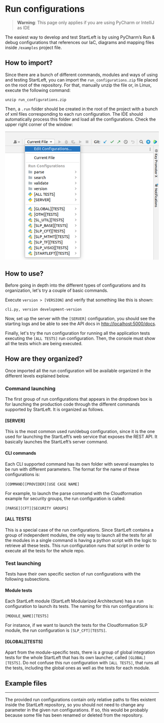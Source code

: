 # Run configurations

> **Warning**: This page only applies if you are using PyCharm or IntelliJ as IDE

The easiest way to develop and test StartLeft is by using PyCharm’s Run & debug configurations that references our IaC, 
diagrams and mapping files inside `/examples` project file. 

## How to import?
Since there are a bunch of different commands, modules and 
ways of using and testing StartLeft, you can import the `run_configurations.zip` file placed on the root of the repository. 
For that, manually unzip the file or, in Linux, execute the following command:

```shell
unzip run_configurations.zip
```
Then, a `.run` folder should be created in the root of the project with a bunch of xml files corresponding to each run configuration.
The IDE should automatically process this folder and load all the configurations. Check the upper right corner of the window:

![img/run-configurations.png](img/run-configurations.png)

## How to use?
Before going in depth into the different types of configurations and its organization, let's try a couple of basic commands.

Execute `version > [VERSION]` and verify that something like this is shown:

```shell
cli.py, version development-version
```

Now, set up the server with the `[SERVER]` configuration, you should see the starting logs and be able to see the API docs in 
[http://localhost:5000/docs](http://localhost:5000/docs).

Finally, let's try the run configuration for running all the application tests executing the `[ALL TESTS]` run configuration.
Then, the console must show all the tests which are being executed.

## How are they organized?
Once imported all the run configuration will be available organized in the different levels explained below.

### Command launching
The first group of run configurations that appears in the dropdown box is for launching the production code through the different commands supported by StartLeft. It is organized as follows.

#### [SERVER]
This is the most common used run/debug configuration, since it is the one used for launching the StartLeft’s web service that exposes the REST API. It basically launches the StartLeft’s server command.

#### CLI commands
Each CLI supported command has its own folder with several examples to be run with different parameters. The format for the name of these configurations is:

`[COMMAND][PROVIDER][USE CASE NAME]` 

For example, to launch the parse command with the Cloudformation example for security groups, the run configuration is called:

`[PARSE][CFT][SECURITY GROUPS]`

#### [ALL TESTS]
This is a special case of the run configurations. Since StartLeft contains a group of independent modules, the only way 
to launch all the tests for all the modules in a single command is having a python script with the logic to retrieve all these tests. 
This run configuration runs that script in order to execute all the tests for the whole repo.

### Test launching
Tests have their own specific section of run configurations with the following subsections.

#### Module tests
Each StartLeft module (StartLeft Modularized Architecture) has a run configuration to launch its tests. The naming for this run configurations is:

`[MODULE_NAME][TESTS]` 

For instance, if we want to launch the tests for the Cloudformation SLP module, the run configuration is `[SLP_CFT][TESTS]`.

#### [GLOBAL][TESTS]

Apart from the module-specific tests, there is a group of global integration tests for the whole StartLeft that has its own launcher, 
called `[GLOBAL][TESTS]`. Do not confuse this run configuration with `[ALL TESTS]`, that runs all the tests, including the global ones 
as well as the tests for each module.

## Example files

---
The provided run configurations contain only relative paths to files existent inside the StartLeft repository, so you should 
not need to change any parameter in the given run configurations. If so, this would be probably because some file has been renamed 
or deleted from the repository.

